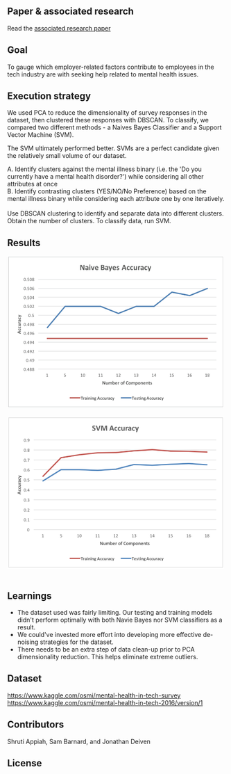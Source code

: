 ## Paper & associated research

Read the <a href="https://www.researchgate.net/publication/320310808_Density-based_Clustering_of_Workplace_Effects_on_Mental_Health">associated research paper</a>

## Goal

To gauge which employer-related factors contribute to employees in the tech industry are with seeking help related to mental health issues.

## Execution strategy

We used PCA to reduce the dimensionality of survey responses in the dataset, then clustered these responses with DBSCAN. To classify, we compared two different methods - a Naives Bayes Classifier and a Support Vector Machine (SVM). 

The SVM ultimately performed better. SVMs are a perfect candidate given the relatively small volume of our dataset. 

A. Identify clusters against the mental illness binary (i.e. the 'Do you currently have a mental health disorder?') while considering all other attributes at once <br/>
B. Identify contrasting clusters (YES/NO/No Preference) based on the mental illness binary while considering each attribute one by one iteratively.
<br/><br/>
Use DBSCAN clustering to identify and separate data into different clusters. Obtain the number of clusters. To classify data, run SVM.

## Results

<div width="500px" float="left">
	<img width="500" height="350" src="img/nva.png" alt="Naive Bayes Accuracy">
	<br>
	<br>
</div>
<div width="500px" float="right">
	<img width="500" height="350" src="img/svm.png" alt="SVM Accuracy">
	<br>
	<br>
</div>


## Learnings
- The dataset used was fairly limiting. Our testing and training models didn't perform optimally with both Navie Bayes nor SVM classifiers as a result.
- We could've invested more effort into developing more effective de-noising strategies for the dataset.
- There needs to be an extra step of data clean-up prior to PCA dimensionality reduction. This helps eliminate extreme outliers.

## Dataset

https://www.kaggle.com/osmi/mental-health-in-tech-survey
<br/>
https://www.kaggle.com/osmi/mental-health-in-tech-2016/version/1

## Contributors

Shruti Appiah, Sam Barnard, and Jonathan Deiven

## License
